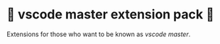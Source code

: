 # 💪 vscode master extension pack 💪

Extensions for those who want to be known as _vscode master_.

<!-- this is not bad isn't it? -->
<!-- this is bad, isn't it? -->